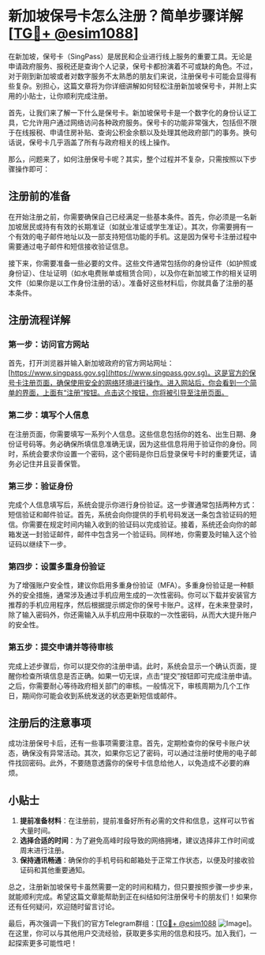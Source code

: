 # 新加坡保号卡怎么注册？简单步骤详解[[TG💪+ @esim1088](https://t.me/s/esim1088)]

在新加坡，保号卡（SingPass）是居民和企业进行线上服务的重要工具。无论是申请政府服务、报税还是查询个人记录，保号卡都扮演着不可或缺的角色。不过，对于刚到新加坡或者对数字服务不太熟悉的朋友们来说，注册保号卡可能会显得有些复杂。别担心，这篇文章将为你详细讲解如何轻松注册新加坡保号卡，并附上实用的小贴士，让你顺利完成注册。

首先，让我们来了解一下什么是保号卡。新加坡保号卡是一个数字化的身份认证工具，它允许用户通过网络访问各种政府服务。保号卡的功能非常强大，包括但不限于在线报税、申请住房补贴、查询公积金余额以及处理其他政府部门的事务。换句话说，保号卡几乎涵盖了所有与政府相关的线上操作。

那么，问题来了，如何注册保号卡呢？其实，整个过程并不复杂，只需按照以下步骤操作即可：

## 注册前的准备

在开始注册之前，你需要确保自己已经满足一些基本条件。首先，你必须是一名新加坡居民或持有有效的长期准证（如就业准证或学生准证）。其次，你需要拥有一个有效的电子邮件地址以及一部支持短信功能的手机。这是因为保号卡注册过程中需要通过电子邮件和短信接收验证信息。

接下来，你需要准备一些必要的文件。这些文件通常包括你的身份证件（如护照或身份证）、住址证明（如水电费账单或租赁合同），以及你在新加坡工作的相关证明文件（如果你是以工作身份注册的话）。准备好这些材料后，你就具备了注册的基本条件。

## 注册流程详解

### 第一步：访问官方网站

首先，打开浏览器并输入新加坡政府的官方网站网址：[https://www.singpass.gov.sg](https://www.singpass.gov.sg)。这是官方的保号卡注册页面，确保使用安全的网络环境进行操作。进入网站后，你会看到一个简单的界面，上面有“注册”按钮。点击这个按钮，你将被引导至注册页面。

### 第二步：填写个人信息

在注册页面，你需要填写一系列个人信息。这些信息包括你的姓名、出生日期、身份证号码等。务必确保所填信息准确无误，因为这些信息将用于验证你的身份。同时，系统会要求你设置一个密码，这个密码是你日后登录保号卡时的重要凭证，请务必记住并且妥善保管。

### 第三步：验证身份

完成个人信息填写后，系统会提示你进行身份验证。这一步骤通常包括两种方式：短信验证和邮件验证。首先，系统会向你提供的手机号码发送一条包含验证码的短信。你需要在规定时间内输入收到的验证码以完成验证。接着，系统还会向你的邮箱发送一封验证邮件，邮件中包含另一个验证码。同样地，你需要及时输入这个验证码以继续下一步。

### 第四步：设置多重身份验证

为了增强账户安全性，建议你启用多重身份验证（MFA）。多重身份验证是一种额外的安全措施，通常涉及通过手机应用生成的一次性密码。你可以下载并安装官方推荐的手机应用程序，然后根据提示绑定你的保号卡账户。这样，在未来登录时，除了输入密码外，你还需输入从手机应用中获取的一次性密码，从而大大提升账户的安全性。

### 第五步：提交申请并等待审核

完成上述步骤后，你可以提交你的注册申请。此时，系统会显示一个确认页面，提醒你检查所填信息是否正确。如果一切无误，点击“提交”按钮即可完成注册申请。之后，你需要耐心等待政府相关部门的审核。一般情况下，审核周期为几个工作日，期间你可能会收到系统发送的状态更新短信或邮件。

## 注册后的注意事项

成功注册保号卡后，还有一些事项需要注意。首先，定期检查你的保号卡账户状态，确保没有异常活动。其次，如果你忘记了密码，可以通过注册时使用的电子邮件找回密码。此外，不要随意透露你的保号卡信息给他人，以免造成不必要的麻烦。

## 小贴士

1. **提前准备材料**：在注册前，提前准备好所有必需的文件和信息，这样可以节省大量时间。
2. **选择合适的时间**：为了避免高峰时段导致的网络拥堵，建议选择非工作时间或周末进行注册。
3. **保持通讯畅通**：确保你的手机号码和邮箱处于正常工作状态，以便及时接收验证码和其他重要通知。

总之，注册新加坡保号卡虽然需要一定的时间和精力，但只要按照步骤一步步来，就能顺利完成。希望这篇文章能帮助到正在纠结如何注册保号卡的朋友们！如果你还有任何疑问，欢迎随时留言讨论。

最后，再次强调一下我们的官方Telegram群组：[[TG💪+ @esim1088](https://t.me/s/esim1088) ![Image](https://i.postimg.cc/4NQfJmqS/Snipaste-2025-05-13-00-14-12.png)]。在这里，你可以与其他用户交流经验，获取更多实用的信息和技巧。加入我们，一起探索更多可能性吧！